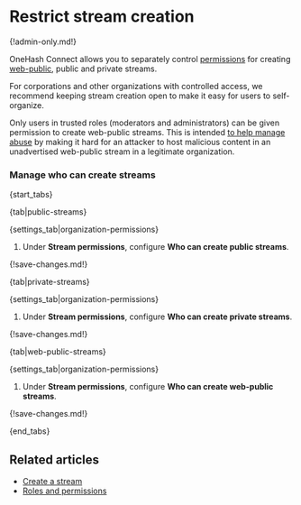 # Restrict stream creation

{!admin-only.md!}

OneHash Connect allows you to separately control [permissions](/help/roles-and-permissions)
for creating [web-public](/help/public-access-option), public and private
streams.

For corporations and other organizations with controlled access, we
recommend keeping stream creation open to make it easy for users to
self-organize.

Only users in trusted roles (moderators and administrators) can be
given permission to create web-public streams. This is intended
[to help manage abuse](/help/public-access-option#managing-abuse) by
making it hard for an attacker to host malicious content in an
unadvertised web-public stream in a legitimate organization.

### Manage who can create streams

{start_tabs}

{tab|public-streams}

{settings_tab|organization-permissions}

1. Under **Stream permissions**, configure **Who can create public streams**.

{!save-changes.md!}

{tab|private-streams}

{settings_tab|organization-permissions}

1. Under **Stream permissions**, configure **Who can create private streams**.

{!save-changes.md!}

{tab|web-public-streams}

{settings_tab|organization-permissions}

1. Under **Stream permissions**, configure **Who can create web-public streams**.

{!save-changes.md!}

{end_tabs}

## Related articles

* [Create a stream](/help/create-a-stream)
* [Roles and permissions](/help/roles-and-permissions)
